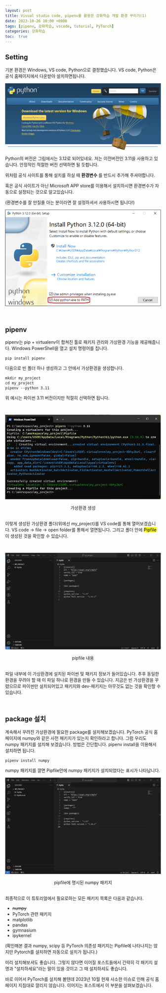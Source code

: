 ```yaml
---
layout: post
title: Visual studio code, pipenv를 활용한 강화학습 개발 환경 꾸리기(1)
date: 2023-10-26 10:00 +0900
tags: [pipenv, 강화학습, vscode, tutorial, PyTorch]
categories: 강화학습
toc:  true
---
```


## Setting

기본 환경은 Windows, VS code, Python으로 결정했습니다.
VS code, Python은 공식 홈페이지에서 다운받아 설치하면됩니다.

![Python](/assets/img/RL_1/python.PNG "Python download")

Python의 버전은 그림에서는 3.12로 되어있네요.
저는 이전버전인 3.11을 사용하고 있습니다.
안정적인 적절한 버전 선택하면 될 듯합니다.

위처럼 공식 사이트를 통해 설치를 하실 때 __환경변수__ 를 반드시 추가해 주셔야합니다.

혹은 공식 사이트가 아닌 Microsoft APP store를 이용해서 설치하시면 환경변수가 자동으로 설정되는 것으로 알고있습니다.

(환경변수를 잘 만질줄 아는 분이라면 잘 설정하셔서 사용하시면 됩니다!)

![PATH](/assets/img/RL_1/PATH.PNG)

<br/>

## pipenv

pipenv는 pip + virtualenv이 합쳐진 툴로 패키지 관리와 가상환경 기능을 제공해줍니다.
Windows PowerShell을 열고 설치 명령어를 칩니다.

```console
pip install pipenv
```

다음으로 빈 폴더 하나 생성하고 그 안에서 가상환경을 생성합니다.

```console
mkdir my_project
cd my_project
pipenv --python 3.11
```

위 예시는 파이썬 3.11 버전이지만 적절히 선택하면 됩니다.

<br/>

![pipenv](/assets/img/RL_1/pipenv.png "vir env")
<center>가상환경 생성</center>
  
<br/>

이렇게 생성된 가상환경 폴더(위에선 my_project)를 VS code를 통해 열어보겠습니다.
VS code -> file -> open folder를 통해서 열면됩니다.
그리고 폴더 안에 <mark>Pipfile</mark> 이 생성된 것을 확인할 수 있습니다.

<br/>

![pipenv_vscode](/assets/img/RL_1/pipenv_vscoed.png "vir env")
<center>pipfile 내용</center>

<br/>

파일 내부에 이 가상환경에 설치된 파이썬 및 패키지 정보가 들어있습니다.
추후 동일한 환경을 꾸려야 할 때 이 파일 하나로 환경을 만들 수 있습니다.
지금은 빈 가상환경을 꾸렸으므로 파이썬만 설치되어있고 패키지와 dev-패키지는 아무것도 없는 것을 확인할 수 있습니다.

<br/>

## package 설치

계속해서 꾸려진 가상환경에 필요한 package를 설치해보겠습니다.
PyTorch 공식 홈페이지에 numpy와 같은 사전 패키지가 있는지 확인하라고 합니다.
그럼 우리도 numpy 패키지를 설치해 보겠습니다.
방법은 간단합니다. pipenv install을 이용해서 설치하면 됩니다.

```console
pipenv install numpy
```

numpy 패키지를 깔면 Pipfile안에 numpy 패키지가 설치되었다는 표시가 나타납니다.

![pipenv_numpy](/assets/img/RL_1/numpy.png "pipfile with numpy")
<center>pipfile에 명시된 numpy 패키지</center>

<br/>

최종적으로 이 튜토리얼에서 필요로하는 모든 패키지 목록은 다음과 같습니다.

- <del>numpy</del>
- PyTorch 관련 패키지
- matplotlib
- pandas
- gymnasium
- ipykernel
  
(확인해본 결과 numpy, scipy 등 PyTorch 의존성 패키지는 Pipfile에 나타나지는 않지만 Pytorch를 설치하면 자동으로 설치가 됩니다.)

미리 설치해보셔도 좋습니다.
그렇지 않다면 이어질 포스트들에서 간략히 각 패키지 설명과 \"설치하세요\"라는 말이 있을 것이고 그 때 설치하셔도 좋습니다.

바로 이어서 PyTorch를 설치해 볼텐데 2023년 10월 현재 사소한 이슈로 인해 공식 홈페이지 지침대로 깔리지 않습니다.
이어지는 포스트에서 이 부분을 살펴보겠습니다.